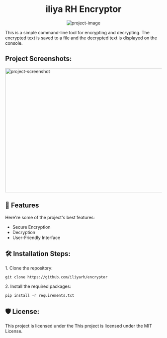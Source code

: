 <h1 align="center" id="title">iliya RH Encryptor</h1>

<p align="center"><img src="https://avatars.githubusercontent.com/u/83126380?v=4" alt="project-image"></p>

<p id="description">This is a simple command-line tool for encrypting and decrypting. The encrypted text is saved to a file and the decrypted text is displayed on the console.</p>

<h2>Project Screenshots:</h2>

<img src="https://tinypng.com/backend/opt/output/vqrmr4ydykthe0gpmx4pspz5h905a5h7/Annotation%202023-06-15%20110525.png" alt="project-screenshot" width="700" height="400/">

  
  
<h2>🧐 Features</h2>

Here're some of the project's best features:

*   Secure Encryption
*   Decryption
*   User-Friendly Interface

<h2>🛠️ Installation Steps:</h2>

<p>1. Clone the repository:</p>

```
git clone https://github.com/iliyarh/encryptor
```

<p>2. Install the required packages:</p>

```
pip install -r requirements.txt
```

<h2>🛡️ License:</h2>

This project is licensed under the This project is licensed under the MIT License.
